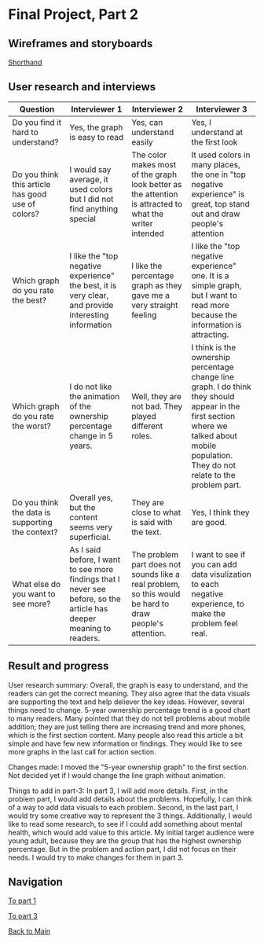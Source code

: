 # Final Project, Part 2
## Wireframes and storyboards

[Shorthand](https://preview.shorthand.com/FBzo4B4LwCStFHqO)

## User research and interviews

| Question | Interviewer 1 | Interviewer 2 | Interviewer 3 |
| --- | --- | --- | ---|
| Do you find it hard to understand? | Yes, the graph is easy to read | Yes, can understand easily | Yes, I understand at the first look |
| Do you think this article has good use of colors? | I would say average, it used colors but I did not find anything special | The color makes most of the graph look better as the attention is attracted to what the writer intended | It used colors in many places, the one in "top negative experience" is great, top stand out and draw people's attention |
| Which graph do you rate the best? | I like the "top negative experience" the best, it is very clear, and provide interesting information | I like the percentage graph as they gave me a very straight feeling | I like the "top negative experience" one. It is a simple graph, but I want to read more because the information is attracting. |
| Which graph do you rate the worst? | I do not like the animation of the ownership percentage change in 5 years. | Well, they are not bad. They played different roles. | I think is the ownership percentage change line graph. I do think they should appear in the first section where we talked about mobile population. They do not relate to the problem part. | 
| Do you think the data is supporting the context? | Overall yes, but the content seems very superficial. | They are close to what is said with the text. | Yes, I think they are good. | 
| What else do you want to see more? | As I said before, I want to see more findings that I never see before, so the article has deeper meaning to readers. | The problem part does not sounds like a real problem, so this would be hard to draw people's attention. | I want to see if you can add data visulization to each negative experience, to make the problem feel real. |

## Result and progress 

User research summary: Overall, the graph is easy to understand, and the readers can get the correct meaning. They also agree that the data visuals are supporting the text and help deliever the key ideas. However, several things need to change. 5-year ownership percentage trend is a good chart to many readers. Many pointed that they do not tell problems about mobile addition; they are just telling there are increasing trend and more phones, which is the first section content. Many people also read this article a bit simple and have few new information or findings. They would like to see more graphs in the last call for action section.

Changes made: I moved the "5-year ownership graph" to the first section. Not decided yet if I would change the line graph without animation.

Things to add in part-3: In part 3, I will add more details. First, in the problem part, I would add details about the problems. Hopefully, I can think of a way to add data visuals to each problem. Second, in the last part, I would try some creative way to represent the 3 things. Additionally, I would like to read some research, to see if I could add something about mental health, which would add value to this article. My initial target audience were young adult, because they are the group that has the highest ownership percentage. But in the problem and action part, I did not focus on their needs. I would try to make changes for them in part 3.

## Navigation

[To part 1](/final_project_Eric_Wang.md)

[To part 3](final_project_Eric_Wang_part3.md)

[Back to Main](/README.md)
